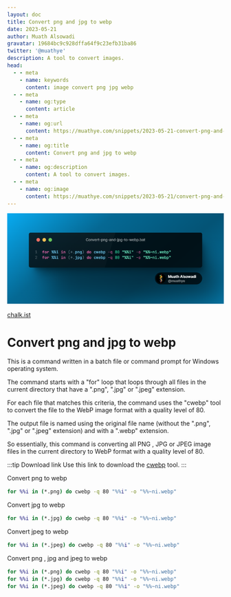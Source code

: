 ```yaml
---
layout: doc
title: Convert png and jpg to webp
date: 2023-05-21
author: Muath Alsowadi
gravatar: 19684bc9c928dffa64f9c23efb31ba86
twitter: '@muathye'
description: A tool to convert images.
head:
  - - meta
    - name: keywords
      content: image convert png jpg webp
  - - meta
    - name: og:type
      content: article
  - - meta
    - name: og:url
      content: https://muathye.com/snippets/2023-05-21-convert-png-and-jpg-to-webp.html
  - - meta
    - name: og:title
      content: Convert png and jpg to webp
  - - meta
    - name: og:description
      content: A tool to convert images.
  - - meta
    - name: og:image
      content: https://muathye.com/snippets/2023-05-21/convert-png-and-jpg-to-webp.png
---
```


![An image](/snippets/2023-05-21/convert-png-and-jpg-to-webp.png)

[chalk.ist](https://chalk.ist)

# Convert png and jpg to webp

This is a command written in a batch file or command prompt for Windows operating system.

The command starts with a "for" loop that loops through all files in the current directory that have a ".png", ".jpg" or ".jpeg" extension.

For each file that matches this criteria, the command uses the "cwebp" tool to convert the file to the WebP image format with a quality level of 80.

The output file is named using the original file name (without the ".png", ".jpg" or ".jpeg" extension) and with a ".webp" extension.

So essentially, this command is converting all PNG , JPG or JPEG image files in the current directory to WebP format with a quality level of 80.

:::tip Download link
Use this link to download the [cwebp](https://developers.google.com/speed/webp/docs/precompiled) tool.
:::

Convert png to webp
```bat
for %%i in (*.png) do cwebp -q 80 "%%i" -o "%%~ni.webp"
```

Convert jpg to webp
```bat
for %%i in (*.jpg) do cwebp -q 80 "%%i" -o "%%~ni.webp"
```

Convert jpeg to webp
```bat
for %%i in (*.jpeg) do cwebp -q 80 "%%i" -o "%%~ni.webp"
```

Convert png , jpg and jpeg to webp
```bat
for %%i in (*.png) do cwebp -q 80 "%%i" -o "%%~ni.webp"
for %%i in (*.jpg) do cwebp -q 80 "%%i" -o "%%~ni.webp"
for %%i in (*.jpeg) do cwebp -q 80 "%%i" -o "%%~ni.webp"
```
